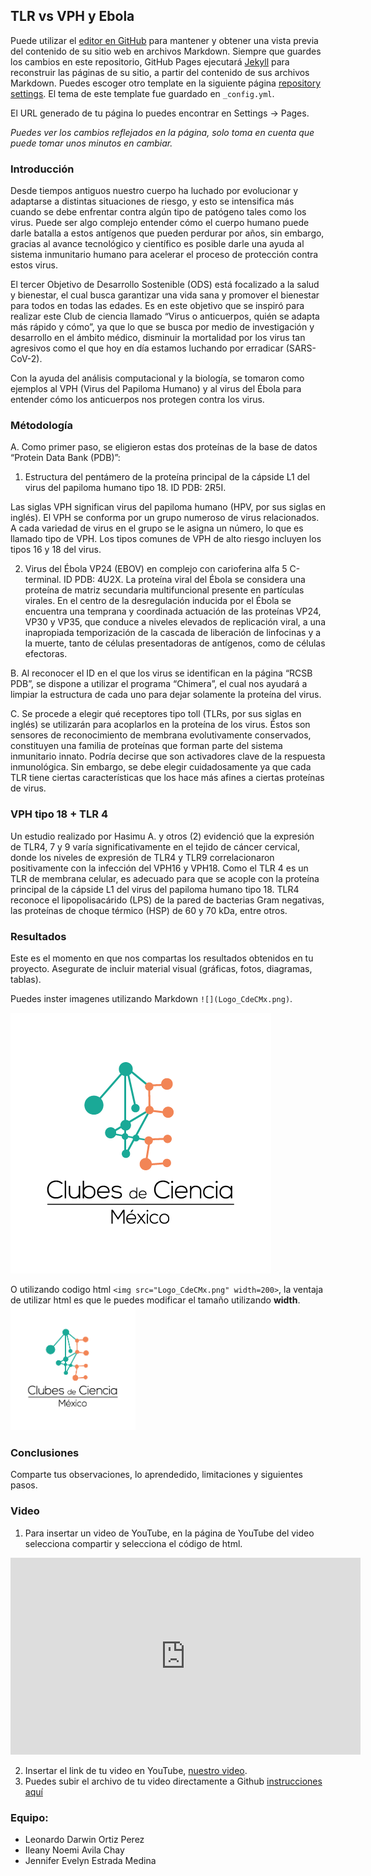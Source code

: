 ## TLR vs VPH y Ebola 

Puede utilizar el [editor en GitHub](https://github.com/CdeCMx-org/templates_paginaweb/edit/main/README.md) para mantener y obtener una vista previa del contenido de su sitio web en archivos Markdown. Siempre que guardes los cambios en este repositorio, GitHub Pages ejecutará [Jekyll](https://jekyllrb.com/) para reconstruir las páginas de su sitio, a partir del contenido de sus archivos Markdown. Puedes escoger otro template en la siguiente página [repository settings](https://github.com/CdeCMx-org/templates_paginaweb/settings/pages). El tema de este template fue guardado en `_config.yml`.

El URL generado de tu página lo puedes encontrar en Settings -> Pages. 

*Puedes ver los cambios reflejados en la página, solo toma en cuenta que puede tomar unos minutos en cambiar.*

### Introducción

Desde tiempos antiguos nuestro cuerpo ha luchado por evolucionar y adaptarse a distintas situaciones de riesgo, y esto se intensifica más cuando se debe enfrentar contra algún tipo de patógeno tales como los virus. Puede ser algo complejo entender cómo el cuerpo humano puede darle batalla a estos antígenos que pueden perdurar por años, sin embargo, gracias al avance tecnológico y científico es posible darle una ayuda al sistema inmunitario humano para acelerar el proceso de protección contra estos virus. 

El tercer Objetivo de Desarrollo Sostenible (ODS) está focalizado a la salud y bienestar, el cual busca garantizar una vida sana y promover el bienestar para todos en todas las edades. Es en este objetivo que se inspiró para realizar este Club de ciencia llamado “Virus o anticuerpos, quién se adapta más rápido y cómo”, ya que lo que se busca por medio de investigación y desarrollo en el ámbito médico, disminuir la mortalidad por los virus tan agresivos como el que hoy en día estamos luchando por erradicar (SARS-CoV-2).

Con la ayuda del análisis computacional y la biología, se tomaron como ejemplos al VPH (Virus del Papiloma Humano) y al virus del Ébola para entender cómo los anticuerpos nos protegen contra los virus.


### Métodología

A.	Como primer paso, se eligieron estas dos proteínas de la base de datos “Protein Data Bank (PDB)”:
  1.	Estructura del pentámero de la proteína principal de la cápside L1 del virus del papiloma humano tipo 18. ID PDB: 2R5I.
  
 Las siglas VPH significan virus del papiloma humano (HPV, por sus siglas en inglés). El VPH se conforma por un grupo numeroso de virus relacionados. 
A cada variedad de virus en el grupo se le asigna un número, lo que es llamado tipo de VPH. 
Los tipos comunes de VPH de alto riesgo incluyen los tipos 16 y 18 del virus.

   2.	Virus del Ébola VP24 (EBOV) en complejo con carioferina alfa 5 C-terminal. ID PDB: 4U2X.
 La proteína viral del Ébola se considera una proteína de matriz secundaria multifuncional presente en partículas virales. 
En el centro de la desregulación inducida por el Ébola se encuentra una temprana y coordinada actuación de las proteínas VP24, VP30 y VP35, que conduce a niveles elevados de replicación viral, a una inapropiada temporización de la cascada de liberación de linfocinas y a la muerte, tanto de células presentadoras de antígenos, como de células efectoras.

B.	Al reconocer el ID en el que los virus se identifican en la página “RCSB PDB”, se dispone a utilizar el programa “Chimera”, el cual nos ayudará a limpiar la estructura de cada uno para dejar solamente la proteína del virus. 

C.	Se procede a elegir qué receptores tipo toll (TLRs, por sus siglas en inglés) se utilizarán para acoplarlos en la proteína de los virus. Éstos son sensores de reconocimiento de membrana evolutivamente conservados, constituyen una familia de proteínas que forman parte del sistema inmunitario innato. Podría decirse que son activadores clave de la respuesta inmunológica. Sin embargo, se debe elegir cuidadosamente ya que cada TLR tiene ciertas características que los hace más afines a ciertas proteínas de virus. 

### VPH tipo 18 + TLR 4

Un estudio realizado por Hasimu A. y otros (2) evidenció que la expresión de TLR4, 7 y 9 varía significativamente en el tejido de cáncer cervical, donde los niveles de expresión de TLR4 y TLR9 correlacionaron positivamente con la infección del VPH16 y VPH18.
Como el TLR 4 es un TLR de membrana celular, es adecuado para que se acople con la proteína principal de la cápside L1 del virus del papiloma humano tipo 18.
TLR4 reconoce el lipopolisacárido (LPS) de la pared de bacterias Gram negativas, las proteínas de choque térmico (HSP) de 60 y 70 kDa, entre otros.


### Resultados

Este es el momento en que nos compartas los resultados obtenidos en tu proyecto. Asegurate de incluir material visual (gráficas, fotos, diagramas, tablas). 

Puedes inster imagenes utilizando Markdown `![](Logo_CdeCMx.png)`.

![](Logo_CdeCMx.png)

O utilizando codigo html `<img src="Logo_CdeCMx.png" width=200>`, la ventaja de utilizar html es que le puedes modificar el tamaño utilizando **width**.
<img src="Logo_CdeCMx.png" width=200>


### Conclusiones

Comparte tus observaciones, lo aprendedido, limitaciones y siguientes pasos. 

### Video
 1. Para insertar un video de YouTube, en la página de YouTube del video selecciona compartir y selecciona el código de html.
 <iframe width="560" height="315" src="https://www.youtube.com/embed/PLj1-CMNERM" title="YouTube video player" frameborder="0" allow="accelerometer; autoplay; clipboard-write; encrypted-media; gyroscope; picture-in-picture" allowfullscreen></iframe>
 
 2. Insertar el link de tu video en YouTube, [nuestro video](https://youtu.be/rmXvlBPq24Q).
 4. Puedes subir el archivo de tu video directamente a Github [instrucciones aquí](https://stackoverflow.com/questions/4279611/how-to-embed-a-video-into-github-readme-md)
 
### Equipo:

* Leonardo Darwin Ortiz Perez
* Ileany Noemi Avila Chay
* Jennifer Evelyn Estrada Medina


